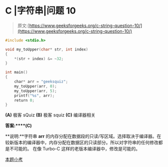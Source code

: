 # C |字符串|问题 10

> 原文:[https://www.geeksforgeeks.org/c-string-question-10/](https://www.geeksforgeeks.org/c-string-question-10/)

```cpp
#include <stdio.h>

void my_toUpper(char* str, int index)
{
    *(str + index) &= ~32;
}

int main()
{
    char* arr = "geeksquiz";
    my_toUpper(arr, 0);
    my_toUpper(arr, 5);
    printf("%s", arr);
    return 0;
}
```

**(A)** 极客 sQuiz
**(B)** 极客 squiz
**(C)** 编译器相关

**答案:****(C)**

**说明:**字符串 **arr** 的内存分配在数据段的只读/写区域。选择取决于编译器。在较新版本的编译器中，内存分配在数据区的只读部分。所以对字符串的任何修改都是不可能的。
在像 Turbo-C 这样的老版本编译器中，修改是可能的。

[本题小考](https://www.geeksforgeeks.org/quiz-corner-gq/)
